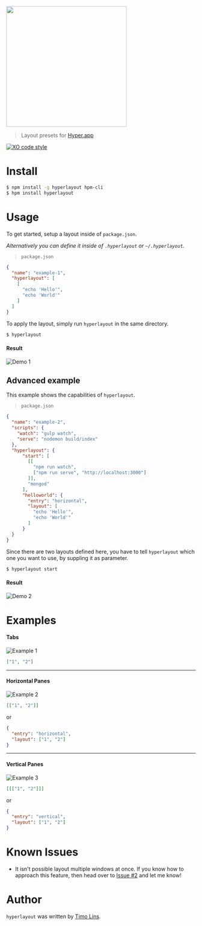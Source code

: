 
<img src="https://github.com/timolins/hyperlayout/raw/master/assets/header.png" width="320" >

> Layout presets for [Hyper.app](https://hyper.is)


[![XO code style](https://img.shields.io/badge/code_style-XO-5ed9c7.svg)](https://github.com/sindresorhus/xo)
# Install

```sh
$ npm install -g hyperlayout hpm-cli
$ hpm install hyperlayout
```

# Usage
To get started, setup a layout inside of `package.json`.

_Alternatively you can define it inside of `.hyperlayout` or `~/.hyperlayout`._

> `package.json`
```json
{
  "name": "example-1",
  "hyperlayout": [
    [
      "echo 'Hello'",
      "echo 'World'"
    ]
  ]
}
```

To apply the layout, simply run `hyperlayout` in the same directory.

```sh
$ hyperlayout
```
#### Result
![Demo 1](https://cdn.rawgit.com/timolins/hyperlayout/master/assets/demo1.svg)


## Advanced example
This example shows the capabilities of `hyperlayout`.

> `package.json`
```json
{
  "name": "example-2",
  "scripts": {
    "watch": "gulp watch",
    "serve": "nodemon build/index"
  },
  "hyperlayout": {
      "start": [
        [[
          "npm run watch",
          ["npm run serve", "http://localhost:3000"]
        ]],
        "mongod"
      ],
      "helloworld": {
        "entry": "horizontal",
        "layout": [
          "echo 'Hello'",
          "echo 'World'"
        ]
      }
  }
}
```

Since there are two layouts defined here, you have to tell `hyperlayout` which one you want to use, by suppling it as parameter.

```sh
$ hyperlayout start
```
#### Result
![Demo 2](https://cdn.rawgit.com/timolins/hyperlayout/master/assets/demo2.svg)

# Examples
#### Tabs
![Example 1](https://cdn.rawgit.com/timolins/hyperlayout/master/assets/example1.svg)
```json
["1", "2"]
```
---
#### Horizontal Panes
![Example 2](https://cdn.rawgit.com/timolins/hyperlayout/master/assets/example2.svg)
```json
[["1", "2"]]
```
or
```json
{
  "entry": "horizontal",
  "layout": ["1", "2"]
}
```
---
#### Vertical Panes
![Example 3](https://cdn.rawgit.com/timolins/hyperlayout/master/assets/example3.svg)
```json
[[["1", "2"]]]
```
or
```json
{
  "entry": "vertical",
  "layout": ["1", "2"]
}
```

# Known Issues
* It isn't possible layout multiple windows at once. If you know how to approach this feature, then head over to [Issue #2](https://github.com/timolins/hyperlayout/issues/2) and let me know!

# Author
`hyperlayout`  was written by [Timo Lins](https://timo.sh).
